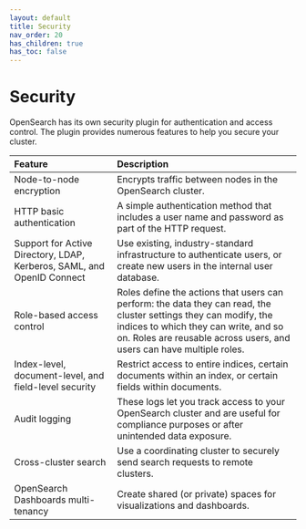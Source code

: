 ```yaml
---
layout: default
title: Security
nav_order: 20
has_children: true
has_toc: false
---
```


# Security

OpenSearch has its own security plugin for authentication and access control. The plugin provides numerous features to help you secure your cluster.

Feature | Description
:--- | :---
Node-to-node encryption | Encrypts traffic between nodes in the OpenSearch cluster.
HTTP basic authentication | A simple authentication method that includes a user name and password as part of the HTTP request.
Support for Active Directory, LDAP, Kerberos, SAML, and OpenID Connect | Use existing, industry-standard infrastructure to authenticate users, or create new users in the internal user database.
Role-based access control | Roles define the actions that users can perform: the data they can read, the cluster settings they can modify, the indices to which they can write, and so on. Roles are reusable across users, and users can have multiple roles.
Index-level, document-level, and field-level security | Restrict access to entire indices, certain documents within an index, or certain fields within documents.
Audit logging | These logs let you track access to your OpenSearch cluster and are useful for compliance purposes or after unintended data exposure.
Cross-cluster search | Use a coordinating cluster to securely send search requests to remote clusters.
OpenSearch Dashboards multi-tenancy | Create shared (or private) spaces for visualizations and dashboards.
